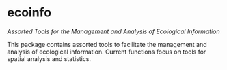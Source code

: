 # ecoinfo
*Assorted Tools for the Management and Analysis of Ecological Information*

This package contains assorted tools to facilitate the management and analysis of ecological information.  Current functions focus on tools for spatial analysis and statistics.
